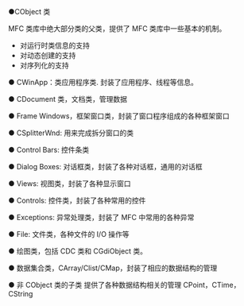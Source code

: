 ●CObject 类

MFC 类库中绝大部分类的父类，提供了 MFC 类库中一些基本的机制。

- 对运行时类信息的支持
- 对动态创建的支持
- 对序列化的支持

● CWinApp：类应用程序类. 封装了应用程序、线程等信息。

● CDocument 类，文档类，管理数据

● Frame Windows，框架窗口类，封装了窗口程序组成的各种框架窗口

● CSplitterWnd: 用来完成拆分窗口的类

● Control Bars: 控件条类

● Dialog Boxes: 对话框类，封装了各种对话框，通用的对话框

● Views: 视图类，封装了各种显示窗口

● Controls: 控件类，封装了各种常用的控件

● Exceptions: 异常处理类，封装了 MFC 中常用的各种异常

● File: 文件类，各种文件的 I/O 操作等

● 绘图类，包括 CDC 类和 CGdiObject 类。

● 数据集合类，CArray/Clist/CMap，封装了相应的数据结构的管理

● 非 CObject 类的子类 提供了各种数据结构相关的管理 CPoint，CTime，CString
